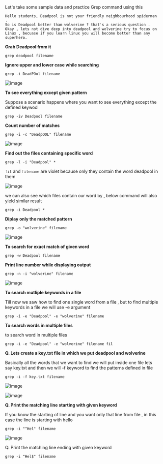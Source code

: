 Let's take some sample data and practice Grep command using this 

```
Hello students, Deadpool is not your friendly neighbourhood spiderman . 
So is Deadpool better than wolverine ? that's a serious question .
Okay , lets not dive deep into deadpool and wolverine try to focus on
Linux , becuase if you learn linux you will become better than any superhero.
```

**Grab Deadpool from it**

```
grep deadpool filename
```

**Ignore upper and lower case while searching**

```
grep -i DeadPOol filename
```
![image](https://github.com/user-attachments/assets/dcc1fd0e-47c0-4afa-9c0d-530135750d6b)

**To see everything except given pattern**

Suppose a scenario happens where you want to see everything except the defined keywod
```
grep -iv Deadpool filename
```
**Count number of matches**

```
grep -i -c "DeadpOOL" filename
```

![image](https://github.com/user-attachments/assets/3ae5fb0b-453d-4dcc-a267-96939d306502)

**Find out the files containing specific word**

```
grep -l -i "Deadpool" *
```

`fil` and `filename` are violet because only they contain the word deadpool in them

![image](https://github.com/user-attachments/assets/ed03e945-ff7f-41b6-955a-dc3cb6877423)

we can also see which files contain our word by , below command will also yield similar result
```
grep -i Deadpool *
```

**Diplay only the matched pattern**
```
grep -o "wolverine" filename
```

![image](https://github.com/user-attachments/assets/d680fa97-3ac6-454a-80e2-fd815c176c84)

**To search for exact match of given word**

```
grep -w Deadpool filename
```

**Print line number while displaying output**

```
grep -n -i "wolverine" filename
```

![image](https://github.com/user-attachments/assets/dffe95b6-1847-4887-b0bf-ddbfb475302a)


**To search mutliple keywords in a file**

Till now we saw how to find one single word from a file , but to find multiple keywords in a file we will use -e argument
```
grep -i -e "Deadpool" -e "wolverine" filename
```

**To search words in multiple files**

to search word in multiple files

```
grep -i -e "Deadpool" -e "wolverine" filename fil
```

**Q. Lets create a key.txt file in which we put deadpool and wolverine**

Basically all the words that we want to find we will put inside one file lets say key.txt and then we will -f keyword to find the patterns defined in file

```
grep -i -f key.txt filename
```

![image](https://github.com/user-attachments/assets/c4b5cb9b-0a0d-4ccf-8949-5888505582ae)


![image](https://github.com/user-attachments/assets/d6e4dd2b-e800-469d-b914-061a487b00d1)

**Q. Print the matching line starting with given keyword**

If you know the starting of line and you want only that line from file , in this case the line is starting with hello

```
grep -i "^Hel" filename
```

![image](https://github.com/user-attachments/assets/8510ae26-195e-4549-9b6a-873127abb21a)


Q. Print the matching line ending with given keyword 

```
grep -i "Hel$" filename
```





